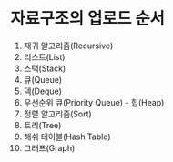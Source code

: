 # 자료구조의 업로드 순서
1. 재귀 알고리즘(Recursive)
2. 리스트(List)
3. 스택(Stack)
4. 큐(Queue)
5. 덱(Deque)
6. 우선순위 큐(Priority Queue) - 힙(Heap)
7. 정렬 알고리즘(Sort)
8. 트리(Tree)
9. 해쉬 테이블(Hash Table)
10. 그래프(Graph)
